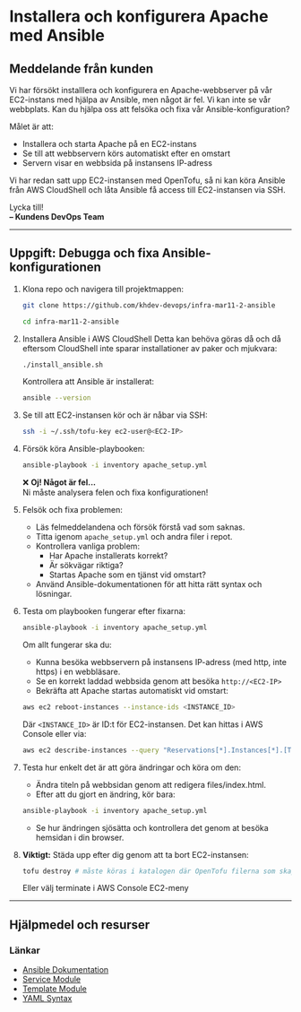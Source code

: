 # Installera och konfigurera Apache med Ansible

## Meddelande från kunden

Vi har försökt installlera och konfigurera en Apache-webbserver på vår EC2-instans med hjälpa av Ansible, men något är fel. Vi kan inte se vår webbplats. Kan du hjälpa oss att felsöka och fixa vår Ansible-konfiguration?

Målet är att:
- Installera och starta Apache på en EC2-instans
- Se till att webbservern körs automatiskt efter en omstart
- Servern visar en webbsida på instansens IP-adress

Vi har redan satt upp EC2-instansen med OpenTofu, så ni kan köra Ansible från AWS CloudShell och låta Ansible få access till EC2-instansen via SSH.

Lycka till!  
**– Kundens DevOps Team**

---

## Uppgift: Debugga och fixa Ansible-konfigurationen

1. Klona repo och navigera till projektmappen:
   ```bash
   git clone https://github.com/khdev-devops/infra-mar11-2-ansible
   ```
   ```bash
   cd infra-mar11-2-ansible
   ```

2. Installera Ansible i AWS CloudShell
   Detta kan behöva göras då och då eftersom CloudShell inte sparar installationer av paker och mjukvara:
   ```bash
   ./install_ansible.sh
   ```
   Kontrollera att Ansible är installerat:
   ```bash
   ansible --version
   ```

3. Se till att EC2-instansen kör och är nåbar via SSH:
   ```bash
   ssh -i ~/.ssh/tofu-key ec2-user@<EC2-IP>
   ```

4. Försök köra Ansible-playbooken:
   ```bash
   ansible-playbook -i inventory apache_setup.yml
   ```
   ❌ **Oj! Något är fel...**  
   Ni måste analysera felen och fixa konfigurationen!

5. Felsök och fixa problemen:
   - Läs felmeddelandena och försök förstå vad som saknas.
   - Titta igenom `apache_setup.yml` och andra filer i repot.
   - Kontrollera vanliga problem:
     - Har Apache installerats korrekt?
     - Är sökvägar riktiga?
     - Startas Apache som en tjänst vid omstart?
   - Använd Ansible-dokumentationen för att hitta rätt syntax och lösningar.

6. Testa om playbooken fungerar efter fixarna:
   ```bash
   ansible-playbook -i inventory apache_setup.yml
   ```
   Om allt fungerar ska du:
   - Kunna besöka webbservern på instansens IP-adress  (med http, inte https) i en webbläsare.
   - Se en korrekt laddad webbsida genom att besöka `http://<EC2-IP>`
   - Bekräfta att Apache startas automatiskt vid omstart:
   ```bash
   aws ec2 reboot-instances --instance-ids <INSTANCE_ID>
   ```
   Där `<INSTANCE_ID>` är ID:t för EC2-instansen. Det kan hittas i AWS Console eller via:
   ```bash
   aws ec2 describe-instances --query "Reservations[*].Instances[*].[Tags[?Key=='Name']|[0].Value, InstanceId]" --output table
   ```

7. Testa hur enkelt det är att göra ändringar och köra om den:
   - Ändra titeln på webbsidan genom att redigera files/index.html.
   - Efter att du gjort en ändring, kör bara:
   ```bash
   ansible-playbook -i inventory apache_setup.yml
   ```
   - Se hur ändringen sjösätta och kontrollera det genom at besöka hemsidan i din browser.   

8. **Viktigt:** Städa upp efter dig genom att ta bort EC2-instansen:
   ```bash
   tofu destroy # måste köras i katalogen där OpenTofu filerna som skapade EC2-instansen finns
   ```
   Eller välj terminate i AWS Console EC2-meny

---

## Hjälpmedel och resurser

### Länkar
- [Ansible Dokumentation](https://docs.ansible.com/ansible/latest/index.html)
- [Service Module](https://docs.ansible.com/ansible/latest/collections/ansible/builtin/service_module.html)
- [Template Module](https://docs.ansible.com/ansible/latest/collections/ansible/builtin/template_module.html)
- [YAML Syntax](https://yaml.org/spec/1.2/spec.html)
